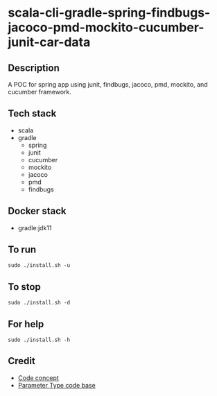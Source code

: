 # scala-cli-gradle-spring-findbugs-jacoco-pmd-mockito-cucumber-junit-car-data

## Description
A POC for spring app using junit, findbugs,
jacoco, pmd, mockito, and cucumber framework.

## Tech stack
- scala
- gradle
  - spring
  - junit
  - cucumber
  - mockito
  - jacoco
  - pmd
  - findbugs

## Docker stack
- gradle:jdk11

## To run
`sudo ./install.sh -u`

## To stop
`sudo ./install.sh -d`

## For help
`sudo ./install.sh -h`

## Credit
- [Code concept](https://stackoverflow.com/questions/67847818/maven-junit-5-cucumber-not-running-tests)
- [Parameter Type code base](https://thepracticaldeveloper.com/cucumber-guide-3-step-definitions-state/)
